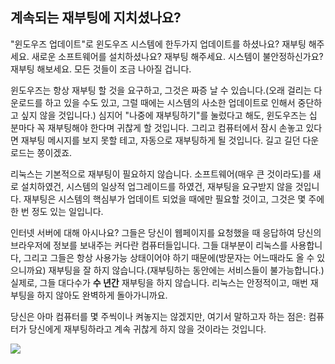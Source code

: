 

<div id="corps">

<h2>﻿계속되는 재부팅에 지치셨나요?</h2>

"윈도우즈 업데이트"로 윈도우즈 시스템에 한두가지 업데이트를 하셨나요? 재부팅 해주세요. 새로운 소프트웨어를 설치하셨나요? 재부팅 해주세요. 시스템이 불안정하신가요? 재부팅 해보세요. 모든 것들이 조금 나아질 겁니다.

윈도우즈는 항상 재부팅 할 것을 요구하고, 그것은 짜증 날 수 있습니다.(오래 걸리는 다운로드를 하고 있을 수도 있고, 그럴 때에는 시스템의 사소한 업데이트로 인해서 중단하고 싶지 않을 것입니다.) 심지어 "나중에 재부팅하기"를 눌렀다고 해도, 윈도우즈는 십 분마다 꼭 재부팅해야 한다며 귀찮게 할 것입니다. 그리고 컴퓨터에서 잠시 손놓고 있다면 재부팅 메시지를 보지 못할 테고, 자동으로 재부팅하게 될 것입니다. 길고 길던 다운로드는 쫑이겠죠.

리눅스는 기본적으로 재부팅이 필요하지 않습니다. 소프트웨어(매우 큰 것이라도)를 새로 설치하였건, 시스템의 일상적 업그레이드를 하였건, 재부팅을 요구받지 않을 것입니다. 재부팅은 시스템의 핵심부가 업데이트 되었을 때에만 필요할 것이고, 그것은 몇 주에 한 번 정도 있는 일입니다.

인터넷 서버에 대해 아시나요? 그들은 당신이 웹페이지를 요청했을 때 응답하여 당신의 브라우저에 정보를 보내주는 커다란 컴퓨터들입니다. 그들 대부분이 리눅스를 사용합니다, 그리고 그들은 항상 사용가능 상태이어야 하기 때문에(방문자는 어느때라도 올 수 있으니까요) 재부팅을 잘 하지 않습니다.(재부팅하는 동안에는 서비스들이 불가능합니다.) 실제로, 그들 대다수가 <b>수 년간</b> 재부팅을 하지 않습니다. 리눅스는 안정적이고, 매번 재부팅을 하지 않아도 완벽하게 돌아가니까요.

당신은 아마 컴퓨터를 몇 주씩이나 켜놓지는 않겠지만, 여기서 말하고자 하는 점은: 컴퓨터가 당신에게 재부팅하라고 계속 귀찮게 하지 않을 것이라는 것입니다.

<img src="Images/reboot_all_the_time_thumb.png" />

</div>


